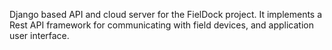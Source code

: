 Django based API and cloud server for the FielDock project. It implements a Rest API framework for communicating with field devices, and application user interface.

